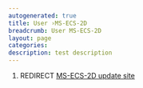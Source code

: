 ```yaml
---
autogenerated: true
title: User ›MS-ECS-2D
breadcrumb: User MS-ECS-2D
layout: page
categories: 
description: test description
---
```


1.  REDIRECT [MS-ECS-2D update site](MS-ECS-2D_update_site "wikilink")
